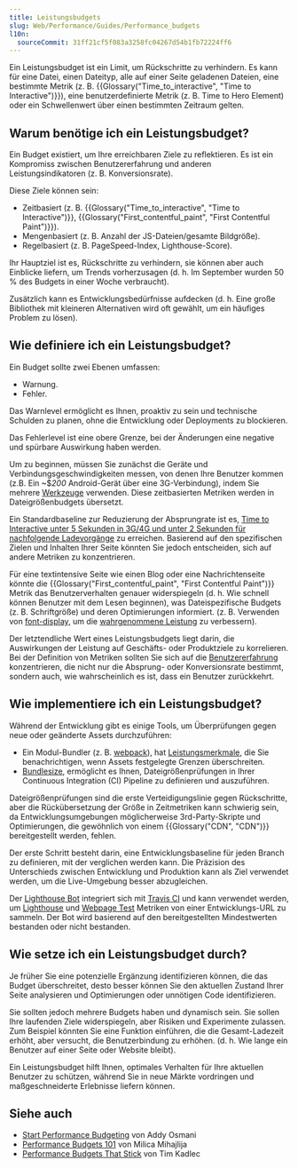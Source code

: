 ```yaml
---
title: Leistungsbudgets
slug: Web/Performance/Guides/Performance_budgets
l10n:
  sourceCommit: 31ff21cf5f083a3258fc04267d54b1fb72224ff6
---
```


Ein Leistungsbudget ist ein Limit, um Rückschritte zu verhindern. Es kann für eine Datei, einen Dateityp, alle auf einer Seite geladenen Dateien, eine bestimmte Metrik (z. B. {{Glossary("Time_to_interactive", "Time to Interactive")}}), eine benutzerdefinierte Metrik (z. B. Time to Hero Element) oder ein Schwellenwert über einen bestimmten Zeitraum gelten.

## Warum benötige ich ein Leistungsbudget?

Ein Budget existiert, um Ihre erreichbaren Ziele zu reflektieren. Es ist ein Kompromiss zwischen Benutzererfahrung und anderen Leistungsindikatoren (z. B. Konversionsrate).

Diese Ziele können sein:

- Zeitbasiert (z. B. {{Glossary("Time_to_interactive", "Time to Interactive")}}, {{Glossary("First_contentful_paint", "First Contentful Paint")}}).
- Mengenbasiert (z. B. Anzahl der JS-Dateien/gesamte Bildgröße).
- Regelbasiert (z. B. PageSpeed-Index, Lighthouse-Score).

Ihr Hauptziel ist es, Rückschritte zu verhindern, sie können aber auch Einblicke liefern, um Trends vorherzusagen (d. h. Im September wurden 50 % des Budgets in einer Woche verbraucht).

Zusätzlich kann es Entwicklungsbedürfnisse aufdecken (d. h. Eine große Bibliothek mit kleineren Alternativen wird oft gewählt, um ein häufiges Problem zu lösen).

## Wie definiere ich ein Leistungsbudget?

Ein Budget sollte zwei Ebenen umfassen:

- Warnung.
- Fehler.

Das Warnlevel ermöglicht es Ihnen, proaktiv zu sein und technische Schulden zu planen, ohne die Entwicklung oder Deployments zu blockieren.

Das Fehlerlevel ist eine obere Grenze, bei der Änderungen eine negative und spürbare Auswirkung haben werden.

Um zu beginnen, müssen Sie zunächst die Geräte und Verbindungsgeschwindigkeiten messen, von denen Ihre Benutzer kommen (z.B. Ein \~$_200_ Android-Gerät über eine 3G-Verbindung), indem Sie mehrere [Werkzeuge](/de/docs/Learn_web_development/Extensions/Performance/Web_Performance_Basics) verwenden. Diese zeitbasierten Metriken werden in Dateigrößenbudgets übersetzt.

Ein Standardbaseline zur Reduzierung der Absprungrate ist es, [Time to Interactive unter 5 Sekunden in 3G/4G und unter 2 Sekunden für nachfolgende Ladevorgänge](https://infrequently.org/2017/10/can-you-afford-it-real-world-web-performance-budgets/) zu erreichen. Basierend auf den spezifischen Zielen und Inhalten Ihrer Seite könnten Sie jedoch entscheiden, sich auf andere Metriken zu konzentrieren.

Für eine textintensive Seite wie einen Blog oder eine Nachrichtenseite könnte die {{Glossary("First_contentful_paint", "First Contentful Paint")}} Metrik das Benutzerverhalten genauer widerspiegeln (d. h. Wie schnell können Benutzer mit dem Lesen beginnen), was Dateispezifische Budgets (z. B. Schriftgröße) und deren Optimierungen informiert. (z. B. Verwenden von [font-display](/de/docs/Web/CSS/@font-face/font-display), um die [wahrgenommene Leistung](/de/docs/Learn_web_development/Extensions/Performance/Perceived_performance) zu verbessern).

Der letztendliche Wert eines Leistungsbudgets liegt darin, die Auswirkungen der Leistung auf Geschäfts- oder Produktziele zu korrelieren. Bei der Definition von Metriken sollten Sie sich auf die [Benutzererfahrung](https://extensionworkshop.com/documentation/develop/user-experience-best-practices/) konzentrieren, die nicht nur die Absprung- oder Konversionsrate bestimmt, sondern auch, wie wahrscheinlich es ist, dass ein Benutzer zurückkehrt.

## Wie implementiere ich ein Leistungsbudget?

Während der Entwicklung gibt es einige Tools, um Überprüfungen gegen neue oder geänderte Assets durchzuführen:

- Ein Modul-Bundler (z. B. [webpack](https://webpack.js.org/)), hat [Leistungsmerkmale](https://webpack.js.org/configuration/performance/), die Sie benachrichtigen, wenn Assets festgelegte Grenzen überschreiten.
- [Bundlesize](https://github.com/siddharthkp/bundlesize), ermöglicht es Ihnen, Dateigrößenprüfungen in Ihrer Continuous Integration (CI) Pipeline zu definieren und auszuführen.

Dateigrößenprüfungen sind die erste Verteidigungslinie gegen Rückschritte, aber die Rückübersetzung der Größe in Zeitmetriken kann schwierig sein, da Entwicklungsumgebungen möglicherweise 3rd-Party-Skripte und Optimierungen, die gewöhnlich von einem {{Glossary("CDN", "CDN")}} bereitgestellt werden, fehlen.

Der erste Schritt besteht darin, eine Entwicklungsbaseline für jeden Branch zu definieren, mit der verglichen werden kann. Die Präzision des Unterschieds zwischen Entwicklung und Produktion kann als Ziel verwendet werden, um die Live-Umgebung besser abzugleichen.

Der [Lighthouse Bot](https://github.com/GoogleChromeLabs/lighthousebot) integriert sich mit [Travis CI](https://www.travis-ci.com/) und kann verwendet werden, um [Lighthouse](https://developer.chrome.com/docs/lighthouse/overview/) und [Webpage Test](https://www.webpagetest.org/) Metriken von einer Entwicklungs-URL zu sammeln. Der Bot wird basierend auf den bereitgestellten Mindestwerten bestanden oder nicht bestanden.

## Wie setze ich ein Leistungsbudget durch?

Je früher Sie eine potenzielle Ergänzung identifizieren können, die das Budget überschreitet, desto besser können Sie den aktuellen Zustand Ihrer Seite analysieren und Optimierungen oder unnötigen Code identifizieren.

Sie sollten jedoch mehrere Budgets haben und dynamisch sein. Sie sollen Ihre laufenden Ziele widerspiegeln, aber Risiken und Experimente zulassen. Zum Beispiel könnten Sie eine Funktion einführen, die die Gesamt-Ladezeit erhöht, aber versucht, die Benutzerbindung zu erhöhen. (d. h. Wie lange ein Benutzer auf einer Seite oder Website bleibt).

Ein Leistungsbudget hilft Ihnen, optimales Verhalten für Ihre aktuellen Benutzer zu schützen, während Sie in neue Märkte vordringen und maßgeschneiderte Erlebnisse liefern können.

## Siehe auch

- [Start Performance Budgeting](https://addyosmani.com/blog/performance-budgets/) von Addy Osmani
- [Performance Budgets 101](https://web.dev/articles/performance-budgets-101) von Milica Mihajlija
- [Performance Budgets That Stick](https://timkadlec.com/remembers/2019-03-07-performance-budgets-that-stick/) von Tim Kadlec
